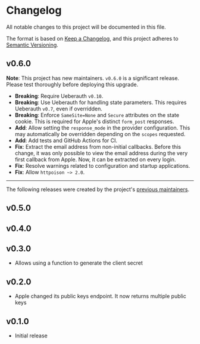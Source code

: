 # Changelog

All notable changes to this project will be documented in this file.

The format is based on [Keep a Changelog](https://keepachangelog.com/en/1.0.0/),
and this project adheres to [Semantic Versioning](https://semver.org/spec/v2.0.0.html).

## v0.6.0

**Note**: This project has new maintainers.
`v0.6.0` is a significant release.
Please test thoroughly before deploying this upgrade.

* **Breaking**: Require Ueberauth `v0.10`.
* **Breaking**: Use Ueberauth for handling state parameters.
  This requires Ueberauth `v0.7`, even if overridden.
* **Breaking**: Enforce `SameSite=None` and `Secure` attributes on the state cookie.
  This is required for Apple's distinct `form_post` responses.
* **Add**: Allow setting the `response_mode` in the provider configuration.
  This may automatically be overridden depending on the `scopes` requested.
* **Add**: Add tests and GitHub Actions for CI.
* **Fix**: Extract the email address from non-initial callbacks.
  Before this change, it was only possible to view the email address during the very first callback from Apple.
  Now, it can be extracted on every login.
* **Fix**: Resolve warnings related to configuration and startup applications.
* **Fix**: Allow `httpoison ~> 2.0`.

---

The following releases were created by the project's [previous maintainers](https://github.com/loopsocial/ueberauth_apple).

## v0.5.0

## v0.4.0

## v0.3.0

* Allows using a function to generate the client secret

## v0.2.0

* Apple changed its public keys endpoint. It now returns multiple public keys

## v0.1.0

* Initial release
